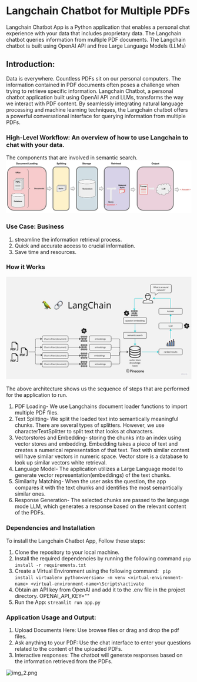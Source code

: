 # Langchain Chatbot for Multiple PDFs

Langchain Chatbot App is a Python application that enables a personal chat experience
with your data that includes proprietary data. The Langchain chatbot queries
information from multiple PDF documents. The Langchain chatbot is built using OpenAI API and free 
Large Language Models (LLMs)

## Introduction: 

Data is everywhere. Countless PDFs sit on our personal computers.
The information contained in PDF documents often poses a challenge when trying to 
retrieve specific information. Langchain Chatbot, a personal chatbot application built 
using OpenAI API and LLMs, transforms the way we interact with PDF content. By seamlessly
integrating natural language processing and machine learning techniques, the Langchain 
chatbot offers a powerful conversational interface for querying information from multiple 
PDFs.

### High-Level Workflow: An overview of how to use Langchain to chat with your data.
The components that are involved in semantic search.
![Hight-Level](https://github.com/preethichan/PersonalChatbot/blob/main/docs/RAG.jpg)


### Use Case: Business

1. streamline the information retrieval process.
2. Quick and accurate access to crucial information.
3. Save time and resources.

### How it Works
![img.png](https://github.com/preethichan/PersonalChatbot/blob/main/docs/PDF-LangChain.jpg)

The above architecture shows us the sequence of steps that 
are performed for the application to run. 
1. PDF Loading- We use Langchains document loader functions to 
   import multiple PDF files. 
2. Text Splitting- We split the loaded text into semantically meaningful 
   chunks. There are several types of splitters. However, we use characterTextSplitter
   to split text that looks at characters.
3. Vectorstores and Embedding- storing the chunks into an index using
   vector stores and embedding. Embedding takes a piece of text and creates
   a numerical representation of that text. Text with similar content
   will have similar vectors in numeric space. Vector store is a database to
   look up similar vectors white retrieval.
4. Language Model- The application utilizes a Large Language model to generate
   vector representation(embeddings) of the text chunks.
5. Similarity Matching- When the user asks the question, the app compares it with the text 
   chunks and identifies the most semantically similar ones.
6. Response Generation- The selected chunks are passed to the language mode LLM, which
   generates a response based on the relevant content of the PDFs.

### Dependencies and Installation

To install the Langchain Chatbot App, Follow these steps:
1. Clone the repository to your local machine.
2. Install the required dependencies by running the following command
   `pip install -r requirements.txt`
3. Create a Virtual Environment using the following command:
  ` pip install virtualenv
    python<version> -m venv <virtual-environment-name>
    <virtual-environment-name>\Scripts\activate`
4. Obtain an API key from OpenAI and add it to the .env file in the project directory.
   OPENAI_API_KEY="<your key>"
5. Run the App:
   `streamlit run app.py`

### Application Usage and Output: 
1. Upload Documents Here: Use browse files or drag and drop the pdf files.
2. Ask anything to your PDF: Use the chat interface to enter your questions related to
   the content of the uploaded PDFs.
3. Interactive responses: The chatbot will generate responses based on the information retrieved
   from the PDFs.

![img_2.png]([img_2.png](https://github.com/preethichan/PersonalChatbot/blob/main/docs/Output.png)https://github.com/preethichan/PersonalChatbot/blob/main/docs/Output.png)
 
